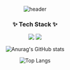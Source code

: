 <div align="center">

![header](https://capsule-render.vercel.app/api?type=speech&color=gradient&height=300&section=header&text=Jung%20Woong's%20Github%20%F0%9F%A4%97)

</div>

<h3 align="center">✨ Tech Stack ✨</h3>
<div align="center">
</div>

<div align="center">
<img src="https://img.shields.io/badge/Python-3776AB?style=flat-square&logo=Python&logoColor=white"/>

<img src="https://img.shields.io/badge/PyTorch-EE4C2C?style=flat-square&logo=PyTorch&logoColor=white"/>
</div>

<div align="center">

![Anurag's GitHub stats](https://github-readme-stats.vercel.app/api?username=jjw4260&show_icons=true&theme=radical)

![Top Langs](https://github-readme-stats.vercel.app/api/top-langs/?username=jjw4260&layout=compact)


</div>
